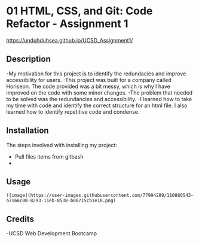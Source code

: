 # 01 HTML, CSS, and Git: Code Refactor - Assignment 1

https://unduhduhsea.github.io/UCSD_Assignment1/

## Description

-My motivation for this project is to identify the redundacies and improve accessibility for users. 
-This project was built for a company called Horiseon. The code provided was a bit messy, which is why I have improved on the code with some minor changes.
-The problem that needed to be solved was the redundancies and accessibility.
-I learned how to take my time with code and identify the correct structure for an html file. I also learned how to identify repetitive code and condense.

## Installation

The steps involved with installing my project:
- Pull files items from gitbash
- 

## Usage

    ![image](https://user-images.githubusercontent.com/77994289/110880543-a7166c00-8293-11eb-8538-b00715cb1e10.png)



## Credits

-UCSD Web Development Bootcamp

